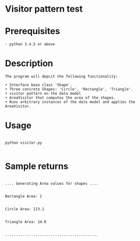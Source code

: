 # Visitor pattern test

# Prerequisites
```
- python 3.4.5 or above

```

# Description 
```
The program will depcit the following functionality:

• Interface base class 'Shape'.
• Three concrete Shapes: 'Circle', 'Rectangle', 'Triangle'.
• visitor pattern on the data model
• AreaVisitor that computes the area of the shapes.
• Runs arbitrary instances of the data model and applies the AreaVisitor.

```

# Usage
```

python visitor.py


```

# Sample returns
```

.... Generating Area values for shapes ....


Rectangle Area: 2


Circle Area: 113.1


Triangle Area: 14.0


...........................................

 
```

